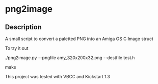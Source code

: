 # png2image

## Description

A small script to convert a paletted PNG into an Amiga OS C Image struct

To try it out

./png2image.py --pngfile amy_320x200x32.png --destfile test.h

make

This project was tested with VBCC and Kickstart 1.3
